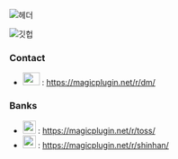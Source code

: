 ![헤더](https://capsule-render.vercel.app/api?type=rounded&color=f4a261&height=250&section=header&text=Hello,%20World!%20%F0%9F%91%8B&fontSize=80)

![깃헙](https://github-readme-stats.vercel.app/api?username=yejunho10&count_private=true&show_icons=true&theme=transparent)

### Contact
- <img src="https://assets-global.website-files.com/6257adef93867e50d84d30e2/636e0a6a49cf127bf92de1e2_icon_clyde_blurple_RGB.png" width="30px" height="23px"> : https://magicplugin.net/r/dm/


### Banks
- <img src="https://toss.im/favicon.ico" width="23px" height="23px" style="margin: auto"> : https://magicplugin.net/r/toss/
- <img src="https://image.shinhan.com/favicon.ico" width="23px" height="23px"> : https://magicplugin.net/r/shinhan/
